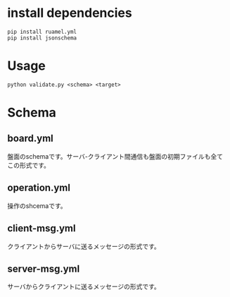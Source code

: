 # install dependencies
```
pip install ruamel.yml
pip install jsonschema
```
# Usage
```
python validate.py <schema> <target>
```

# Schema
## board.yml
盤面のschemaです。サーバ-クライアント間通信も盤面の初期ファイルも全てこの形式です。
## operation.yml
操作のshcemaです。
## client-msg.yml
クライアントからサーバに送るメッセージの形式です。
## server-msg.yml
サーバからクライアントに送るメッセージの形式です。

